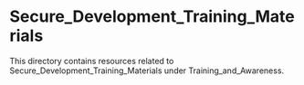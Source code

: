 # Secure_Development_Training_Materials
This directory contains resources related to Secure_Development_Training_Materials under Training_and_Awareness.
